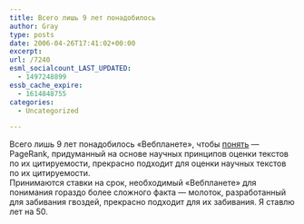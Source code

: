 ```yaml
---
title: Всего лишь 9 лет понадобилось
author: Gray
type: posts
date: 2006-04-26T17:41:02+00:00
excerpt:
url: /7240
esml_socialcount_LAST_UPDATED:
  - 1497248899
essb_cache_expire:
  - 1614848755
categories:
  - Uncategorized

---
```








Всего лишь 9 лет понадобилось &#171;Вебпланете&#187;, чтобы <a href="http://www.webplanet.ru/news/technology/2006/4/26/pr_science.html" target="_blank">понять</a> &#8212; PageRank, придуманный на основе научных принципов оценки текстов по их цитируемости, прекрасно подходит для оценки научных текстов по их цитируемости.  
Принимаются ставки на срок, необходимый &#171;Вебпланете&#187; для понимания гораздо более сложного факта &#8212; молоток, разработанный для забивания гвоздей, прекрасно подходит для их забивания. Я ставлю лет на 50.